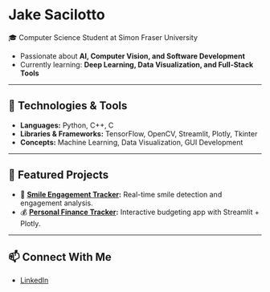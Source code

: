 # Jake Sacilotto

🎓 Computer Science Student at Simon Fraser University  
- Passionate about **AI, Computer Vision, and Software Development**   
- Currently learning: **Deep Learning, Data Visualization, and Full-Stack Tools**  

---

## 🔧 Technologies & Tools
- **Languages:** Python, C++, C  
- **Libraries & Frameworks:** TensorFlow, OpenCV, Streamlit, Plotly, Tkinter  
- **Concepts:** Machine Learning, Data Visualization, GUI Development  

---

## 📌 Featured Projects
- 🧠 **[Smile Engagement Tracker](https://github.com/JakeSacilotto/Smile-Tracker):** Real-time smile detection and engagement analysis.  
- 💰 **[Personal Finance Tracker](https://github.com/JakeSacilotto/Personal-Finance-Tracker):** Interactive budgeting app with Streamlit + Plotly.  

---

## 📫 Connect With Me
- [LinkedIn](https://www.linkedin.com/in/jake-sacilotto-b81708385/)  
